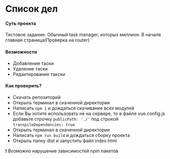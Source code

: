 # Список дел

#### Суть проекта
Тестовое задание. Обычный task manager, которых миллион. В начале главная страница(Проверка на router)

#### Возможности
- Добавление таски
- Удаление таски
- Редактирование такски

#### Как проверить?
- Скачать репозиторий
- Открыть терминал в скаченной директории
- Написать ```npm i``` и дождаться скачивание всех модулей
- Если Вы хотите использовать не на сервере, то в файле vue.config.js добавьте строчку ```publicPath: './'``` под строкой ```transpileDependencies: true```
- Открыть терминал в скаченной директории
- Написать ```npm run build``` и дождаться сборку проекта
- Открыть папку dist и запустить файл index.html

❗ Возможно нарушение зависимостей npm пакетов


